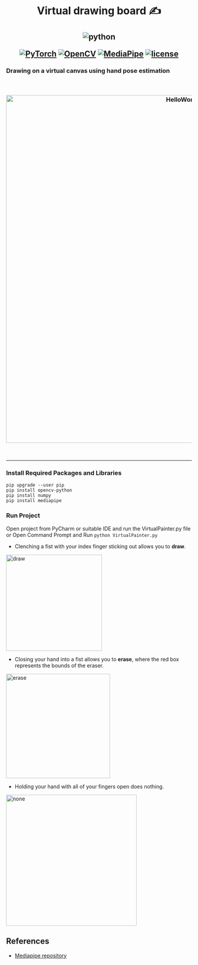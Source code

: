
<h1 align="center"> Virtual drawing board ✍️</h1>

<h2 align="center">


![python](https://forthebadge.com/images/badges/made-with-python.svg)


[![PyTorch](https://img.shields.io/badge/-PyTorch-white?style=flat-square&logo=PyTorch)](https://pytorch.org/)
[![OpenCV](https://img.shields.io/badge/-OpenCV-blueviolet?style=flat-square&logo=OpenCV)](https://opencv.org/)
[![MediaPipe](https://img.shields.io/badge/-MediaPipe-white?style=flat-square&logo=Clyp)](https://mediapipe.dev/)
[![license](https://img.shields.io/github/license/gursi26/virtual_drawing_board.svg?style=flat-square)](https://github.com/gursi26/virtual_drawing_board/blob/main/LICENSE)

</h2>

### Drawing on a virtual canvas using hand pose estimation
</br>
<h3 align="center">

<img width="940" alt="HelloWorld" src="https://user-images.githubusercontent.com/52587652/159973319-07778b94-0ce6-4f7d-b67e-95ee02c595ad.png">


</h3>
</br>
<hr>

### Install Required Packages and Libraries

```
pip upgrade --user pip
pip install opencv-python
pip install numpy
pip install mediapipe
```


### Run Project
Open project from PyCharm or suitable IDE and run the VirtualPainter.py file or Open Command Prompt and Run `python VirtualPainter.py`

- Clenching a fist with your index finger sticking out allows you to **draw**.

<img width="260" alt="draw" src="https://user-images.githubusercontent.com/52587652/159974040-551f0dfb-fc6b-47ee-bebf-f74e258fcdfd.png">


- Closing your hand into a fist allows you to **erase**, where the red box represents the bounds of the eraser.

<img width="282" alt="erase" src="https://user-images.githubusercontent.com/52587652/159974089-7a5ab08b-87d4-432c-bbb3-bd97aa4ef225.png">


- Holding your hand with all of your fingers open does nothing.

<img width="354" alt="none" src="https://user-images.githubusercontent.com/52587652/159974139-4ff1ea69-a455-45a2-bdaa-5f52636757bd.png">


## References

- [Mediapipe repository](https://github.com/google/mediapipe.git)

<h3 align="right">


</h3>

